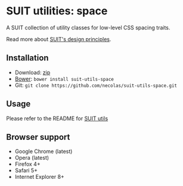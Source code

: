 # SUIT utilities: space

A SUIT collection of utility classes for low-level CSS spacing traits.

Read more about [SUIT's design principles](https://github.com/necolas/suit/).

## Installation

* Download: [zip](https://github.com/necolas/suit-utils-space/zipball/master)
* [Bower](https://github.com/twitter/bower/): `bower install suit-utils-space`
* Git: `git clone https://github.com/necolas/suit-utils-space.git`

## Usage

Please refer to the README for [SUIT utils](https://github.com/necolas/suit-utils/)

## Browser support

* Google Chrome (latest)
* Opera (latest)
* Firefox 4+
* Safari 5+
* Internet Explorer 8+
